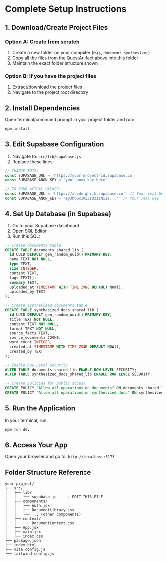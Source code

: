# Complete Setup Instructions

## 1. Download/Create Project Files

### Option A: Create from scratch
1. Create a new folder on your computer (e.g., `document-synthesizer`)
2. Copy all the files from the QuestArtifact above into this folder
3. Maintain the exact folder structure shown

### Option B: If you have the project files
1. Extract/download the project files
2. Navigate to the project root directory

## 2. Install Dependencies

Open terminal/command prompt in your project folder and run:

```bash
npm install
```

## 3. Edit Supabase Configuration

1. Navigate to: `src/lib/supabase.js`
2. Replace these lines:

```javascript
// CHANGE THIS:
const SUPABASE_URL = 'https://your-project-id.supabase.co'  
const SUPABASE_ANON_KEY = 'your-anon-key-here'  

// TO YOUR ACTUAL VALUES:
const SUPABASE_URL = 'https://abcdefghijk.supabase.co'  // Your real URL
const SUPABASE_ANON_KEY = 'eyJhbGciOiJIUzI1NiIs...'  // Your real key
```

## 4. Set Up Database (in Supabase)

1. Go to your Supabase dashboard
2. Open SQL Editor
3. Run this SQL:

```sql
-- Create documents table
CREATE TABLE documents_shared_lib (
  id UUID DEFAULT gen_random_uuid() PRIMARY KEY,
  name TEXT NOT NULL,
  type TEXT,
  size INTEGER,
  content TEXT,
  tags TEXT[],
  summary TEXT,
  uploaded_at TIMESTAMP WITH TIME ZONE DEFAULT NOW(),
  uploaded_by TEXT
);

-- Create synthesized documents table
CREATE TABLE synthesized_docs_shared_lib (
  id UUID DEFAULT gen_random_uuid() PRIMARY KEY,
  title TEXT NOT NULL,
  content TEXT NOT NULL,
  format TEXT NOT NULL,
  source_facts TEXT,
  source_documents JSONB,
  word_count INTEGER,
  created_at TIMESTAMP WITH TIME ZONE DEFAULT NOW(),
  created_by TEXT
);

-- Enable Row Level Security
ALTER TABLE documents_shared_lib ENABLE ROW LEVEL SECURITY;
ALTER TABLE synthesized_docs_shared_lib ENABLE ROW LEVEL SECURITY;

-- Create policies for public access
CREATE POLICY "Allow all operations on documents" ON documents_shared_lib FOR ALL USING (true);
CREATE POLICY "Allow all operations on synthesized docs" ON synthesized_docs_shared_lib FOR ALL USING (true);
```

## 5. Run the Application

In your terminal, run:

```bash
npm run dev
```

## 6. Access Your App

Open your browser and go to: `http://localhost:5173`

## Folder Structure Reference

```
your-project/
├── src/
│   ├── lib/
│   │   └── supabase.js     ← EDIT THIS FILE
│   ├── components/
│   │   ├── Auth.jsx
│   │   ├── DocumentLibrary.jsx
│   │   └── ... (other components)
│   ├── context/
│   │   └── DocumentContext.jsx
│   ├── App.jsx
│   ├── main.jsx
│   └── index.css
├── package.json
├── index.html
├── vite.config.js
└── tailwind.config.js
```
